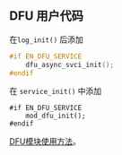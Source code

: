 ## DFU 用户代码

在`log_init()` 后添加

```c
#if EN_DFU_SERVICE
	dfu_async_svci_init();
#endif
```

在 `service_init()` 中添加

```
#if EN_DFU_SERVICE
	mod_dfu_init();
#endif
```

[DFU模块使用方法](https://blog.csdn.net/duapple/article/details/113759033)。

